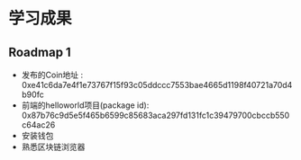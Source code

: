 # 学习成果

## Roadmap 1
- 发布的Coin地址 : 0xe41c6da7e4f1e73767f15f93c05ddccc7553bae4665d1198f40721a70d4b90fc
- 前端的helloworld项目(package id): 0x87b76c9d5e5f465b6599c85683aca297fd131fc1c39479700cbccb550c64ac26
- 安装钱包
- 熟悉区块链浏览器 